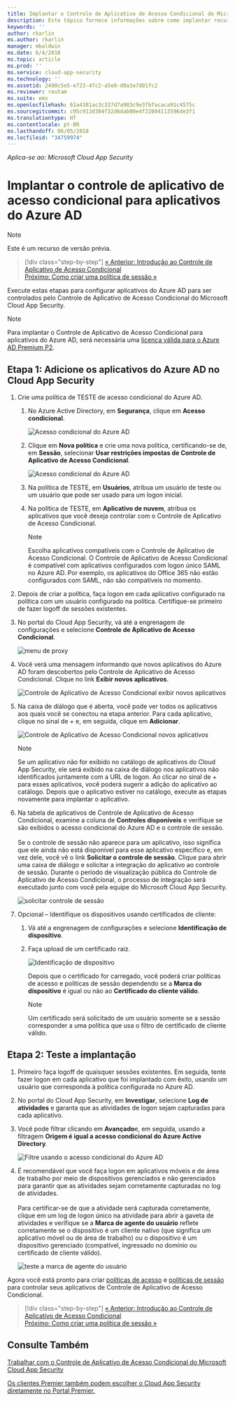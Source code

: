```yaml
---
title: Implantar o Controle de Aplicativo de Acesso Condicional do Microsoft Cloud App Security para aplicativos do Azure AD | Microsoft Docs
description: Este tópico fornece informações sobre como implantar recursos de proxy reverso do Controle de Aplicativo de Acesso Condicional do Microsoft Cloud App Security para aplicativos do Azure AD.
keywords: ''
author: rkarlin
ms.author: rkarlin
manager: mbaldwin
ms.date: 6/4/2018
ms.topic: article
ms.prod: ''
ms.service: cloud-app-security
ms.technology: ''
ms.assetid: 2490c5e5-e723-4fc2-a5e0-d0a3a7d01fc2
ms.reviewer: reutam
ms.suite: ems
ms.openlocfilehash: 61a4381ac3c337d7a983c9e3fbfacaca91c4575c
ms.sourcegitcommit: c95c913d384f32d6dab00e4f22804113596de3f1
ms.translationtype: HT
ms.contentlocale: pt-BR
ms.lasthandoff: 06/05/2018
ms.locfileid: "34759974"
---
```

*Aplica-se ao: Microsoft Cloud App Security*

# <a name="deploy-conditional-access-app-control-for-azure-ad-apps"></a>Implantar o controle de aplicativo de acesso condicional para aplicativos do Azure AD

> [!NOTE]
> Este é um recurso de versão prévia.



>[!div class="step-by-step"]
[« Anterior: Introdução ao Controle de Aplicativo de Acesso Condicional](proxy-intro-aad.md)<br>
[Próximo: Como criar uma política de sessão »](session-policy-aad.md)


Execute estas etapas para configurar aplicativos do Azure AD para ser controlados pelo Controle de Aplicativo de Acesso Condicional do Microsoft Cloud App Security.

> [!NOTE]
> Para implantar o Controle de Aplicativo de Acesso Condicional para aplicativos do Azure AD, será necessária uma [licença válida para o Azure AD Premium P2](https://docs.microsoft.com/azure/active-directory/license-users-groups).

## <a name="step-1-add-azure-ad-apps-in-cloud-app-security"></a>Etapa 1: Adicione os aplicativos do Azure AD no Cloud App Security  

1. Crie uma política de TESTE de acesso condicional do Azure AD.

   1. No Azure Active Directory, em **Segurança**, clique em **Acesso condicional**.

      ![Acesso condicional do Azure AD](./media/aad-conditional-access.png)

   2. Clique em **Nova política** e crie uma nova política, certificando-se de, em **Sessão**, selecionar **Usar restrições impostas de Controle de Aplicativo de Acesso Condicional**.

      ![Acesso condicional do Azure AD](./media/proxy-deploy-restrictions-aad.png)

   3. Na política de TESTE, em **Usuários**, atribua um usuário de teste ou um usuário que pode ser usado para um logon inicial.
    
   4. Na política de TESTE, em **Aplicativo de nuvem**, atribua os aplicativos que você deseja controlar com o Controle de Aplicativo de Acesso Condicional. 

      > [!NOTE]
      >Escolha aplicativos compatíveis com o Controle de Aplicativo de Acesso Condicional. O Controle de Aplicativo de Acesso Condicional é compatível com aplicativos configurados com logon único SAML no Azure AD. Por exemplo, os aplicativos do Office 365 não estão configurados com SAML, não são compatíveis no momento.


2. Depois de criar a política, faça logon em cada aplicativo configurado na política com um usuário configurado na política. Certifique-se primeiro de fazer logoff de sessões existentes.

3. No portal do Cloud App Security, vá até a engrenagem de configurações e selecione **Controle de Aplicativo de Acesso Condicional**. 
    
     ![menu de proxy](./media/proxy-menu.png)

4. Você verá uma mensagem informando que novos aplicativos do Azure AD foram descobertos pelo Controle de Aplicativo de Acesso Condicional. Clique no link **Exibir novos aplicativos**.

   ![Controle de Aplicativo de Acesso Condicional exibir novos aplicativos](./media/proxy-view-new-apps.png)

5. Na caixa de diálogo que é aberta, você pode ver todos os aplicativos aos quais você se conectou na etapa anterior. Para cada aplicativo, clique no sinal de + e, em seguida, clique em **Adicionar**.

   ![Controle de Aplicativo de Acesso Condicional novos aplicativos](./media/proxy-new-app.png)

   > [!NOTE]
   > Se um aplicativo não for exibido no catálogo de aplicativos do Cloud App Security, ele será exibido na caixa de diálogo nos aplicativos não identificados juntamente com a URL de logon. Ao clicar no sinal de + para esses aplicativos, você poderá sugerir a adição do aplicativo ao catálogo. Depois que o aplicativo estiver no catálogo, execute as etapas novamente para implantar o aplicativo. 

6. Na tabela de aplicativos de Controle de Aplicativo de Acesso Condicional, examine a coluna de **Controles disponíveis** e verifique se são exibidos o acesso condicional do Azure AD e o controle de sessão. <br></br>Se o controle de sessão não aparece para um aplicativo, isso significa que ele ainda não está disponível para esse aplicativo específico e, em vez dele, você vê o link **Solicitar o controle de sessão**. Clique para abrir uma caixa de diálogo e solicitar a integração do aplicativo ao controle de sessão. Durante o período de visualização pública do Controle de Aplicativo de Acesso Condicional, o processo de integração será executado junto com você pela equipe do Microsoft Cloud App Security.
  
   ![solicitar controle de sessão](./media/proxy-view-new-apps.png)

7. Opcional – Identifique os dispositivos usando certificados de cliente:

   1. Vá até a engrenagem de configurações e selecione **Identificação de dispositivo**.

   2. Faça upload de um certificado raiz.

      ![Identificação de dispositivo](./media/device-identification.png)
 
      Depois que o certificado for carregado, você poderá criar políticas de acesso e políticas de sessão dependendo se a **Marca do dispositivo** é igual ou não ao **Certificado do cliente válido**.
 
      > [!NOTE]
      >Um certificado será solicitado de um usuário somente se a sessão corresponder a uma política que usa o filtro de certificado de cliente válido. 

## <a name="step-2-test-the-deployment"></a>Etapa 2: Teste a implantação

1. Primeiro faça logoff de quaisquer sessões existentes. Em seguida, tente fazer logon em cada aplicativo que foi implantado com êxito, usando um usuário que corresponda à política configurada no Azure AD. 

2. No portal do Cloud App Security, em **Investigar**, selecione **Log de atividades** e garanta que as atividades de logon sejam capturadas para cada aplicativo.

3. Você pode filtrar clicando em **Avançado**e, em seguida, usando a filtragem **Origem é igual a acesso condicional do Azure Active Directory**.

    ![Filtre usando o acesso condicional do Azure AD](./media/sso-logon.png)

4. É recomendável que você faça logon em aplicativos móveis e de área de trabalho por meio de dispositivos gerenciados e não gerenciados para garantir que as atividades sejam corretamente capturadas no log de atividades.<br></br>
   Para certificar-se de que a atividade será capturada corretamente, clique em um log de logon único na atividade para abrir a gaveta de atividades e verifique se a **Marca de agente do usuário** reflete corretamente se o dispositivo é um cliente nativo (que significa um aplicativo móvel ou de área de trabalho) ou o dispositivo é um dispositivo gerenciado (compatível, ingressado no domínio ou certificado de cliente válido).
 
   ![teste a marca de agente do usuário](./media/domain-joined.png)


Agora você está pronto para criar [políticas de acesso](access-policy-aad.md) e [políticas de sessão](session-policy-aad.md) para controlar seus aplicativos de Controle de Aplicativo de Acesso Condicional.


>[!div class="step-by-step"]
[« Anterior: Introdução ao Controle de Aplicativo de Acesso Condicional](proxy-intro-aad.md)<br>
[Próximo: Como criar uma política de sessão »](session-policy-aad.md)


## <a name="see-also"></a>Consulte Também  
[Trabalhar com o Controle de Aplicativo de Acesso Condicional do Microsoft Cloud App Security](proxy-intro-aad.md)   

[Os clientes Premier também podem escolher o Cloud App Security diretamente no Portal Premier.](https://premier.microsoft.com/)  
  